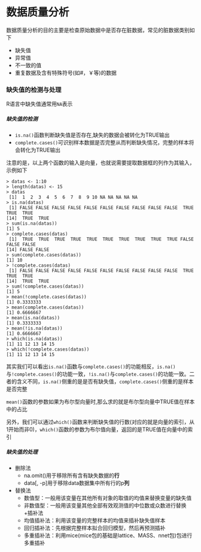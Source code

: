 # 数据质量分析

数据质量分析的目的主要是检查原始数据中是否存在脏数据，常见的脏数据类别如下
+ 缺失值
+ 异常值
+ 不一致的值
+ 重复数据及含有特殊符号(如#，￥等)的数据

### 缺失值的检测与处理
R语言中缺失值通常用`NA`表示
##### 缺失值的检测
+ `is.na()`函数判断缺失值是否存在,缺失的数据会被转化为TRUE输出
+ `complete.cases()`可识别样本数据是否完整从而判断缺失情况，完整的样本将会转化为TRUE输出

注意的是，以上两个函数的输入是向量，也就说需要提取数据框的列作为其输入，示例如下
```
> datas <- 1:10
> length(datas) <- 15
> datas
 [1]  1  2  3  4  5  6  7  8  9 10 NA NA NA NA NA
> is.na(datas)
 [1] FALSE FALSE FALSE FALSE FALSE FALSE FALSE FALSE FALSE FALSE  TRUE  TRUE  TRUE
[14]  TRUE  TRUE
> sum(is.na(datas))
[1] 5
> complete.cases(datas)
 [1]  TRUE  TRUE  TRUE  TRUE  TRUE  TRUE  TRUE  TRUE  TRUE  TRUE FALSE FALSE FALSE
[14] FALSE FALSE
> sum(complete.cases(datas))
[1] 10
> !complete.cases(datas)
 [1] FALSE FALSE FALSE FALSE FALSE FALSE FALSE FALSE FALSE FALSE  TRUE  TRUE  TRUE
[14]  TRUE  TRUE
> sum(!complete.cases(datas))
[1] 5
> mean(!complete.cases(datas))
[1] 0.3333333
> mean(complete.cases(datas))
[1] 0.6666667
> mean(is.na(datas))
[1] 0.3333333
> mean(!is.na(datas))
[1] 0.6666667
> which(is.na(datas))
[1] 11 12 13 14 15
> which(!complete.cases(datas))
[1] 11 12 13 14 15
```

其实我们可以看出`is.na()`函数与`complete.cases()`的功能相反，`is.na()`与`!complete.cases()`的功能一致，`!is.na()`与`complete.cases()`的功能一致。二者的含义不同，`is.na()`侧重的是是否有缺失值，`complete.cases()`侧重的是样本是否完整

`mean()`函数的参数如果为布尔型向量时,那么求的就是布尔型向量中TRUE值在样本中的占比

另外，我们可以通过`which()`函数来判断缺失值的行数(对应的就是向量的索引，从1开始而非0)，`which()`函数的参数为布尔值向量，返回的是TRUE值在向量中的索引
##### 缺失值的处理
+ 删除法
    + na.omit()用于移除所有含有缺失数据的**行**
	+ data[, -p]用于移除data数据集中所有行的p**列**
+ 替换法
    + 数值型：一般用该变量在其他所有对象的取值的均值来替换变量的缺失值
	+ 非数值型：一般用该变量其他全部有效观测值的中位数或众数进行替换
+插补法
    + 均值插补法：利用该变量的完整样本的均值来插补缺失值样本
	+ 回归插补法：先根据完整样本拟合回归模型，然后再预测插补
	+ 多重插补法：利用mice(mice包的基础是lattice、MASS、nnet包)包进行多重插补